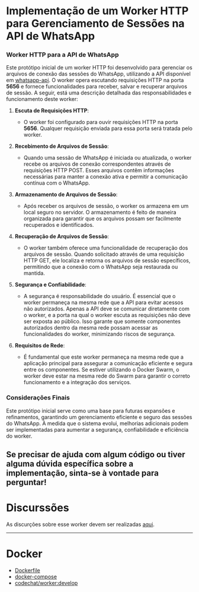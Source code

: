 # Implementação de um Worker HTTP para Gerenciamento de Sessões na API de WhatsApp

### Worker HTTP para a API de WhatsApp

Este protótipo inicial de um worker HTTP foi desenvolvido para gerenciar os arquivos de conexão das sessões do WhatsApp, utilizando a API disponível em [whatsapp-api](https://github.com/code-chat-br/whatsapp-api). O worker opera escutando requisições HTTP na porta **5656** e fornece funcionalidades para receber, salvar e recuperar arquivos de sessão. A seguir, está uma descrição detalhada das responsabilidades e funcionamento deste worker:

1. **Escuta de Requisições HTTP**:
    - O worker foi configurado para ouvir requisições HTTP na porta **5656**. Qualquer requisição enviada para essa porta será tratada pelo worker.

2. **Recebimento de Arquivos de Sessão**:
    - Quando uma sessão de WhatsApp é iniciada ou atualizada, o worker recebe os arquivos de conexão correspondentes através de requisições HTTP POST. Esses arquivos contêm informações necessárias para manter a conexão ativa e permitir a comunicação contínua com o WhatsApp.

3. **Armazenamento de Arquivos de Sessão**:
    - Após receber os arquivos de sessão, o worker os armazena em um local seguro no servidor. O armazenamento é feito de maneira organizada para garantir que os arquivos possam ser facilmente recuperados e identificados.

4. **Recuperação de Arquivos de Sessão**:
    - O worker também oferece uma funcionalidade de recuperação dos arquivos de sessão. Quando solicitado através de uma requisição HTTP GET, ele localiza e retorna os arquivos de sessão específicos, permitindo que a conexão com o WhatsApp seja restaurada ou mantida.

5. **Segurança e Confiabilidade**:
    - A segurança é responsabilidade do usuário. É essencial que o worker permaneça na mesma rede que a API para evitar acessos não autorizados. Apenas a API deve se comunicar diretamente com o worker, e a porta na qual o worker escuta as requisições não deve ser exposta ao público. Isso garante que somente componentes autorizados dentro da mesma rede possam acessar as funcionalidades do worker, minimizando riscos de segurança.

6. **Requisitos de Rede**:
    - É fundamental que este worker permaneça na mesma rede que a aplicação principal para assegurar a comunicação eficiente e segura entre os componentes. Se estiver utilizando o Docker Swarm, o worker deve estar na mesma rede do Swarm para garantir o correto funcionamento e a integração dos serviços.

### Considerações Finais

Este protótipo inicial serve como uma base para futuras expansões e refinamentos, garantindo um gerenciamento eficiente e seguro das sessões do WhatsApp. À medida que o sistema evolui, melhorias adicionais podem ser implementadas para aumentar a segurança, confiabilidade e eficiência do worker.

Se precisar de ajuda com algum código ou tiver alguma dúvida específica sobre a implementação, sinta-se à vontade para perguntar!
---

# Discurssões

As discurções sobre esse worker devem ser realizadas [aqui](https://github.com/code-chat-br/whatsapp-api/discussions/131).

---
# Docker

- [Dockerfile](./Dockerfile)
- [docker-compose](./docker-compose.yaml)
- [codechat/worker:develop](https://hub.docker.com/r/codechat/worker/tags)
